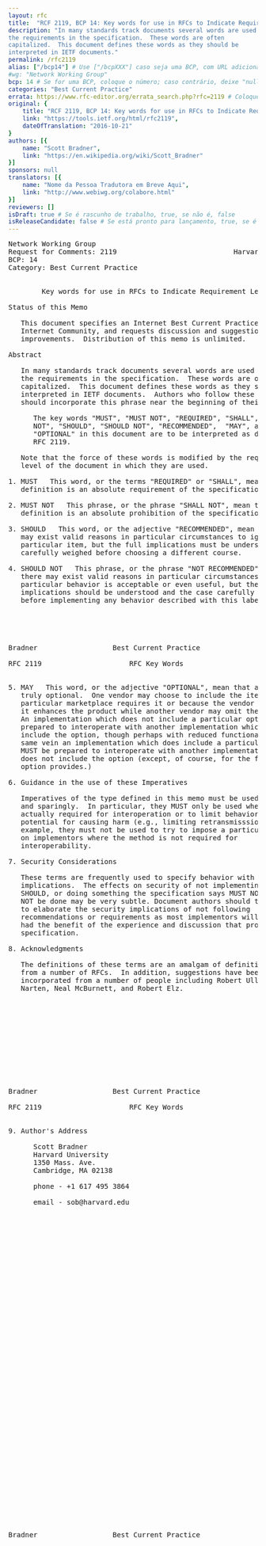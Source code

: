 ```yaml
---
layout: rfc
title:  "RCF 2119, BCP 14: Key words for use in RFCs to Indicate Requirement Levels"
description: "In many standards track documents several words are used to signify
the requirements in the specification.  These words are often
capitalized.  This document defines these words as they should be
interpreted in IETF documents."
permalink: /rfc2119
alias: ["/bcp14"] # Use ["/bcpXXX"] caso seja uma BCP, com URL adicional; caso contrario, deixe "null" sem aspas
#wg: "Network Working Group"
bcp: 14 # Se for uma BCP, coloque o número; caso contrário, deixe "null" sem aspas
categories: "Best Current Practice"
errata: https://www.rfc-editor.org/errata_search.php?rfc=2119 # Coloque link para errada, caso exista; Se não existir, deixe "null" sem aspas
original: {
    title: "RCF 2119, BCP 14: Key words for use in RFCs to Indicate Requirement Levels",
    link: "https://tools.ietf.org/html/rfc2119",
    dateOfTranslation: "2016-10-21"
}
authors: [{
    name: "Scott Bradner",
    link: "https://en.wikipedia.org/wiki/Scott_Bradner"
}]
sponsors: null
translators: [{
    name: "Nome da Pessoa Tradutora em Breve Aqui",
    link: "http://www.webiwg.org/colabore.html"
}]
reviewers: []
isDraft: true # Se é rascunho de trabalho, true, se não é, false
isReleaseCandidate: false # Se está pronto para lançamento, true, se é um rascunho de trabalho ou se já esta pronta, false
---
```

<pre>
Network Working Group                                         S. Bradner
Request for Comments: 2119                            Harvard University
BCP: 14                                                       March 1997
Category: Best Current Practice


        Key words for use in RFCs to Indicate Requirement Levels

Status of this Memo

   This document specifies an Internet Best Current Practices for the
   Internet Community, and requests discussion and suggestions for
   improvements.  Distribution of this memo is unlimited.

Abstract

   In many standards track documents several words are used to signify
   the requirements in the specification.  These words are often
   capitalized.  This document defines these words as they should be
   interpreted in IETF documents.  Authors who follow these guidelines
   should incorporate this phrase near the beginning of their document:

      The key words "MUST", "MUST NOT", "REQUIRED", "SHALL", "SHALL
      NOT", "SHOULD", "SHOULD NOT", "RECOMMENDED",  "MAY", and
      "OPTIONAL" in this document are to be interpreted as described in
      RFC 2119.

   Note that the force of these words is modified by the requirement
   level of the document in which they are used.

1. MUST   This word, or the terms "REQUIRED" or "SHALL", mean that the
   definition is an absolute requirement of the specification.

2. MUST NOT   This phrase, or the phrase "SHALL NOT", mean that the
   definition is an absolute prohibition of the specification.

3. SHOULD   This word, or the adjective "RECOMMENDED", mean that there
   may exist valid reasons in particular circumstances to ignore a
   particular item, but the full implications must be understood and
   carefully weighed before choosing a different course.

4. SHOULD NOT   This phrase, or the phrase "NOT RECOMMENDED" mean that
   there may exist valid reasons in particular circumstances when the
   particular behavior is acceptable or even useful, but the full
   implications should be understood and the case carefully weighed
   before implementing any behavior described with this label.





Bradner                  Best Current Practice                  [Page 1]

RFC 2119                     RFC Key Words                    March 1997


5. MAY   This word, or the adjective "OPTIONAL", mean that an item is
   truly optional.  One vendor may choose to include the item because a
   particular marketplace requires it or because the vendor feels that
   it enhances the product while another vendor may omit the same item.
   An implementation which does not include a particular option MUST be
   prepared to interoperate with another implementation which does
   include the option, though perhaps with reduced functionality. In the
   same vein an implementation which does include a particular option
   MUST be prepared to interoperate with another implementation which
   does not include the option (except, of course, for the feature the
   option provides.)

6. Guidance in the use of these Imperatives

   Imperatives of the type defined in this memo must be used with care
   and sparingly.  In particular, they MUST only be used where it is
   actually required for interoperation or to limit behavior which has
   potential for causing harm (e.g., limiting retransmisssions)  For
   example, they must not be used to try to impose a particular method
   on implementors where the method is not required for
   interoperability.

7. Security Considerations

   These terms are frequently used to specify behavior with security
   implications.  The effects on security of not implementing a MUST or
   SHOULD, or doing something the specification says MUST NOT or SHOULD
   NOT be done may be very subtle. Document authors should take the time
   to elaborate the security implications of not following
   recommendations or requirements as most implementors will not have
   had the benefit of the experience and discussion that produced the
   specification.

8. Acknowledgments

   The definitions of these terms are an amalgam of definitions taken
   from a number of RFCs.  In addition, suggestions have been
   incorporated from a number of people including Robert Ullmann, Thomas
   Narten, Neal McBurnett, and Robert Elz.












Bradner                  Best Current Practice                  [Page 2]

RFC 2119                     RFC Key Words                    March 1997


9. Author's Address

      Scott Bradner
      Harvard University
      1350 Mass. Ave.
      Cambridge, MA 02138

      phone - +1 617 495 3864

      email - sob@harvard.edu









































Bradner                  Best Current Practice                  [Page 3]
</pre>
